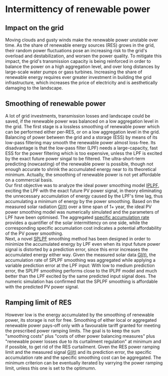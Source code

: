 # Intermittency of renewable power
## Impact on the grid 
Moving clouds and gusty winds make the renewable power unstable over time. As the share of renewable energy sources (RES) grows in the grid, their random power fluctuations pose an increasing risk to the grid's overload and destabilization, and worsen the power quality. To mitigate this impact, the grid's transmission capacity is being reinforced in order to balance the power on a high aggregation level, and over long distances by large-scale water pumps or gass turbines. Increasing the share of renewable energy requires ever greater investment in building the grid infrastructure, which increases the price of electricity and is aesthetically damaging to the landscape.  
## Smoothing of renewable power
A lot of grid investments, transmission losses and landscape could be saved, if the renewable power was balanced on a low aggregation level in the grid. The first stage is a lossless smoothing of renewable power which can be performed either per-RES, or on a low aggregation level in the grid. Balancing of power between the grid and a storage (ESS) by means of its low-pass filtering may smooth the renewable power almost loss-free. Its disadvantage is that the low-pass filter (LPF) needs a large-capacity, fast ESS for the power filtering which is too expensive, unless the LPF is excited by the exact future power singal to be filtered. The ultra-short-term predicting (nowcasting) of the renewable power is possible, though not enough accurate to shrink the accumulated energy near to its theoretical minimum. Actually, the smoothing of renewable power is not yet affordable on a commercial basis.  
Our first objective was to analyze the ideal power smoothing model [IPLPF](https://mhrons.github.io/pv_smooth/#ideal-predictive-smoothing-iplpf), exciting the LPF with the exact future PV power signal, in theory eliminating the unnecessary accumulation of energy caused by the LPF's time lag, thus accumulating a minimum of energy by the power smoothing. Based on the measured solar radiation [GI(t)](https://mhrons.github.io/pv_log/) over a time span of 1+ year, the ideal PV power smoothing model was numerically simulated and the parameters of LPF have been optimised. The aggregated [specific accumulation rate](https://mhrons.github.io/pv_smooth/#specific-accumulation-rate) provides a quantifier of the solar intermittency on one side, while the corresponding specific accumulation cost indicates a potential affordability of the PV power smoothing.  
Next, a novel [SPLPF](https://mhrons.github.io/splpf/) smoothing method has been designed in order to minimize the accumulated energy by LPF even when its input future power signal is distorted by a prediction error, since this error increases the accumulated energy either way. Given the measured solar data [GI(t)](https://mhrons.github.io/pv_log/), the accumulation rate of SPLPF smoothing was aggregated while applying a variable prediction error at the LPF input: With low to medium prediction error, the SPLPF smoothing performs close to the IPLPF model and much better than the LPF excited by the same predicted input signal does. The numeric simulation has confirmed that the SPLPF smoothing is affordable with the predicted PV power signal.  

## Ramping limit of RES
However low is the energy accumulated by the smoothing of renewable power, its storage is not for free. Smoothing of either local or aggregated renewable power pays-off only with a favourable tariff granted for meeting the prescribed power ramping limits. The goal is to keep the sum "smoothing costs" plus "costs of other power balancing measures" plus "renewable power losses due to its curtailment regulation" at minimum and if possible, to get rid of the RES curtailment. Given the RES power ramping limit and the measured signal [GI(t)](https://mhrons.github.io/pv_log/) and its prediction error, the specific accumulation rate and the specific smoothing cost can be aggregated. The minimum criterion can be eventually iterated by varrying the power ramping limit, unless this one is set to the optimumn.
